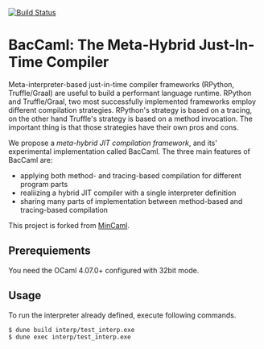 [![Build Status](https://travis-ci.org/prg-titech/baccaml.svg?branch=develop)](https://travis-ci.org/prg-titech/baccaml)

# BacCaml: The Meta-Hybrid Just-In-Time Compiler

Meta-interpreter-based just-in-time compiler frameworks (RPython, Truffle/Graal) are useful to build a performant language runtime.
RPython and Truffle/Graal, two most successfully implemented frameworks employ different compilation strategies.
RPython's strategy is based on a tracing, on the other hand Truffle's strategy is based on a method invocation.
The important thing is that those strategies have their own pros and cons.

We propose a _meta-hybrid JIT compilation framework_, and its' experimental implementation called BacCaml.
The three main features of BacCaml are:

- applying both method- and tracing-based compilation for different program parts
- realiizing a hybrid JIT compiler with a single interpreter definition
- sharing many parts of implementation between method-based and tracing-based compilation


This project is forked from <a href="https://github.com/esumii/min-caml">MinCaml</a>.

## Prerequiements

You need the OCaml 4.07.0+ configured with 32bit mode.

## Usage

To run the interpreter already defined, execute following commands.

```bash
$ dune build interp/test_interp.exe
$ dune exec interp/test_interp.exe
```
